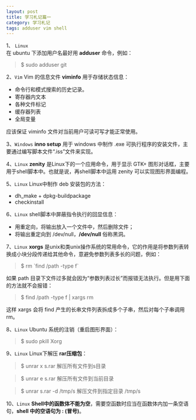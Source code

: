 ```yaml
---
layout: post
title: 学习札记篇一
category: 学习札记
tags: adduser vim shell
---
```


1、 `Linux`<br/>
在 ubuntu 下添加用户名最好用 **adduser** 命令，例如：
> $ sudo adduser git

2、`Vim`
Vim 的信息文件 **viminfo** 用于存储状态信息：

* 命令行和模式搜索的历史记录。 
* 寄存器内文本 
* 各种文件标记
* 缓存器列表
* 全局变量

应该保证 viminfo 文件对当前用户可读可写才能正常使用。

3、`Windows`
**inno setup** 用于 windows 中制作 .exe 可执行程序的安装文件，主要通过编写脚本文件“.iss”文件来实现。

4、`Linux`
**zenity** 是Linux下的一个应用命令，用于显示 GTK+ 图形对话框，主要用于shell脚本中。也就是说，再shell脚本中运用 zenity 可以实现图形界面编程。

5、`Linux`
Linux中制作 deb 安装包的方法：

* dh_make + dpkg-buildpackage
* checkinstall

6、`Linux`
shell脚本中屏蔽指令执行的回显信息：

* 用重定向，将输出放入一个文件中，然后删除文件；
* 将输出重定向到 /dev/null，**/dev/null** 俗称黑洞。

7、`Linux`
**xorgs** 是unix和类unix操作系统的常用命令，它的作用是将参数列表转换成小块分段传递给其他命令，意避免参数列表多长的问题，例如：
> $ rm \`find /path -type f`

如果 path 目录下文件过多就会因为“参数列表过长”而报错无法执行。但是用下面的方法就不会报错：
> $ find /path -type f  | xargs rm

这样 xargs 会将 find 产生的长串文件列表拆成多个子串，然后对每个子串调用 rm。

8、`Linux`
Ubuntu 系统的注销（重启图形界面）：
> $ sudo pkill Xorg

9、`Linux`
Linux下解压 **rar压缩包**：
> $ unrar x s.rar    解压所有文件到s目录

> $ unrar e s.rar   解压所有文件到当前目录

> $ unrar s.rar -d /tmp/s    解压文件到指定目录 /tmp/s

10、`Linux`
**Shell中的函数体不能为空**，需要空函数时应当在函数体内加一条空语句，**shell 中的空语句为 : (冒号)**。

